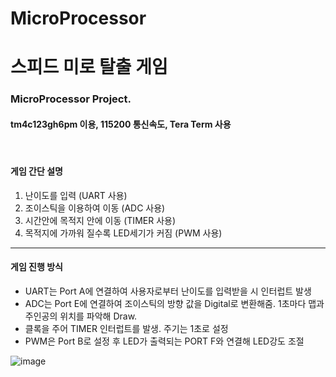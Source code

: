 # MicroProcessor
<h1>스피드 미로 탈출 게임</h2>
<h3>MicroProcessor Project.</h3>
<h4><b>tm4c123gh6pm</b> 이용, 115200 통신속도, Tera Term 사용</h4>
<br>
<h4>게임 간단 설명 </h4>
<ol>
    <li>난이도를 입력 (UART 사용)</li>
    <li>조이스틱을 이용하여 이동 (ADC 사용)</li>
    <li>시간안에 목적지 안에 이동 (TIMER 사용)</li>
    <li>목적지에 가까워 질수록 LED세기가 커짐 (PWM 사용)</li>
</ol><hr />
 <h4>게임 진행 방식</h4>
      <ul>
         <li>UART는 Port A에 연결하여 사용자로부터 난이도를 입력받을 시 인터럽트 발생</li>
         <li>
            ADC는 Port E에 연결하여 조이스틱의 방향 값을 Digital로 변환해줌.
            1초마다 맵과 주인공의 위치를 파악해 Draw.
         </li>
         <li>클록을 주어 TIMER 인터럽트를 발생. 주기는 1초로 설정</li>
         <li>
            PWM은 Port B로 설정 후 LED가 출력되는 PORT F와 연결해 LED강도 조절
         </li>
      </ul>

![image](https://user-images.githubusercontent.com/66102708/147399953-e09ec88c-38b2-45b6-895c-8e8b4e784c34.png)

